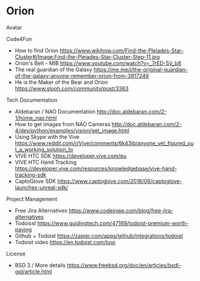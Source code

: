 # Orion
Avatar

Code4Fun
- How to find Orion
https://www.wikihow.com/Find-the-Pleiades-Star-Cluster#/Image:Find-the-Pleiades-Star-Cluster-Step-11.jpg
- Orion's Belt - MIB
https://www.youtube.com/watch?v=_7rED-5V_b8
- The real guardian of the Galaxy
https://me.me/i/the-original-guardian-of-the-galaxy-anyone-remember-orion-from-3917249
- He is the Maker of the Bear and Orion 
https://www.slooh.com/community/post/3363

Tech Documentation
- Aldebaran / NAO Documentation
http://doc.aldebaran.com/2-1/home_nao.html
- How to get images from NAO Cameras
http://doc.aldebaran.com/2-4/dev/python/examples/vision/get_image.html
- Using Skype with the Vive
https://www.reddit.com/r/Vive/comments/6k43jb/anyone_yet_figured_out_a_working_solution_to
- VIVE HTC SDK
https://developer.vive.com/eu
- VIVE HTC Hand Tracking
https://developer.vive.com/resources/knowledgebase/vive-hand-tracking-sdk
- CaptoGlove SDK
https://www.captoglove.com/2018/06/captoglove-launches-unreal-sdk/

Project Management
- Free Jira Alternatives
https://www.codeinwp.com/blog/free-jira-alternatives
- Todoisst
https://www.guidingtech.com/47169/todoist-premium-worth-paying
- Github + Todoist
https://zapier.com/apps/github/integrations/todoist
- Todoist video
https://en.todoist.com/tour

License
- BSD 3 / More details
https://www.freebsd.org/doc/en/articles/bsdl-gpl/article.html
